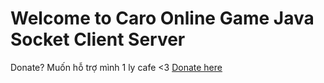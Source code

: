 # Welcome to Caro Online Game Java Socket Client Server
Donate? Muốn hỗ trợ mình 1 ly cafe <3 [Donate here](https://github.com/tk97code/Java_Caro_online/edit/main/README.md)
